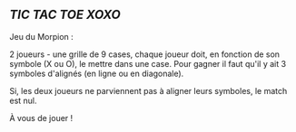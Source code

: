 *TIC TAC TOE XOXO*
-------------------------

Jeu du Morpion :

2 joueurs - une grille de 9 cases, chaque joueur doit, en fonction de son symbole (X ou O), le mettre dans une case.
Pour gagner il faut qu'il y ait 3 symboles d'alignés (en ligne ou en diagonale).

Si, les deux joueurs ne parviennent pas à aligner leurs symboles, le match est nul.

À vous de jouer !
